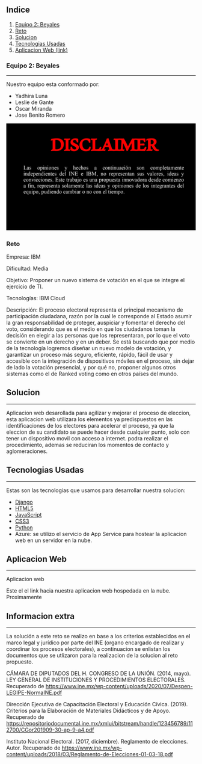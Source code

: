 ## Indice
1. [Equipo 2: Beyales](#equipo-2-Beyales)
2. [Reto](#reto)
3. [Solucion](#solucion)
4. [Tecnologias Usadas](#tecnologias-Usadas)
5. [Aplicacion Web (link)](#aplicacion-Web)
### Equipo 2: Beyales
***
Nuestro equipo esta conformado por:

<ul>
  <li>Yadhira Luna</li>
  <li>Leslie de Gante</li>
  <li>Oscar Miranda</li>
  <li>Jose Benito Romero</li>
</ul>

![Screenshot](Disclaimer.jpg)
### Reto

Empresa: IBM

Dificultad: Media

Objetivo: Proponer un nuevo sistema de votación en el que se integre el ejercicio de TI.

Tecnologías: IBM Cloud

Descripción: El proceso electoral representa el principal mecanismo de participación ciudadana, razón por la cual le corresponde al Estado asumir la gran responsabilidad de proteger, auspiciar y fomentar el derecho del voto, considerando que es el medio en que los ciudadanos toman la decisión en elegir a las personas que los representaran, por lo que el voto se convierte en un derecho y en un deber. Se está buscando que por medio de la tecnología logremos diseñar un nuevo modelo de votación, y garantizar un proceso más seguro, eficiente, rápido, fácil de usar y accesible con la integración de dispositivos móviles en el proceso, sin dejar de lado la votación presencial, y por qué no, proponer algunos otros sistemas como el de Ranked voting como en otros países del mundo.
## Solucion
***
Aplicacion web desarollada para agilizar y mejorar el proceso de eleccion, esta aplicacion web utilizara los elementos ya predispuestos en las identificaciones de los electores para acelerar el proceso, ya que la eleccion de su candidato se puede hacer desde cualquier punto, solo con tener un dispositivo movil con acceso a internet. podra realizar el procedimiento, ademas se reduciran los momentos de contacto y aglomeraciones.

## Tecnologias Usadas
***
Estas son las tecnologias que usamos para desarrollar nuestra solucion:
* [Django](https://www.djangoproject.com/)
* [HTML5](https://developer.mozilla.org/es/docs/Web/Guide/HTML/HTML5)
* [JavaScript](https://developer.mozilla.org/es/docs/Web/JavaScript)
* [CSS3](https://developer.mozilla.org/es/docs/Web/CSS) 
* [Python](https://www.python.org/)
* Azure: se utilizo el servicio de App Service para hostear la aplicacion web en un servidor en la nube. 
## Aplicacion Web
***
Aplicacion web

Este el el link hacia nuestra aplicacion web hospedada en la nube.
Proximamente

## Informacion extra
***
La solución a este reto se realizo en base a los criterios establecidos en el marco legal y jurídico por parte del INE (organo encargado de realizar y coordinar los procesos electorales), a continuacion se enlistan los documentos que se utlizaron para la realizacion de la solucion al reto propuesto.

CÁMARA DE DIPUTADOS DEL H. CONGRESO DE LA UNIÓN. (2014, mayo). LEY GENERAL DE INSTITUCIONES Y PROCEDIMIENTOS ELECTORALES. Recuperado de https://www.ine.mx/wp-content/uploads/2020/07/Despen-LEGIPE-NormaINE.pdf

Dirección Ejecutiva de Capacitación Electoral y Educación Cívica. (2019). Criterios para la Elaboración de Materiales Didácticos y de Apoyo. Recuperado de https://repositoriodocumental.ine.mx/xmlui/bitstream/handle/123456789/112700/CGor201909-30-ap-9-a4.pdf

Instituto Nacional Electoral. (2017, diciembre). Reglamento de elecciones. Autor. Recuperado de https://www.ine.mx/wp-content/uploads/2018/03/Reglamento-de-Elecciones-01-03-18.pdf
